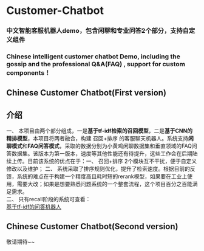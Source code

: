 # Customer-Chatbot
### 中文智能客服机器人demo，包含闲聊和专业问答2个部分，支持自定义组件  
### Chinese intelligent customer chatbot Demo, including the gossip and the professional Q&amp;A(FAQ) , support for custom components！

## Chinese Customer Chatbot(First version)      
## 介绍
一、 本项目由两个部分组成，一是**基于tf-idf检索的召回模型**，二是**基于CNN的精排模型**，本项目将两者融合，构建 召回+排序 的客服聊天机器人。系统支持**闲聊模式**和**FAQ问答模式**，采取的数据分别为小黄鸡闲聊数据集和垂直领域的FAQ问答数据集。该版本为第一版本，速度等其他性能还有待提升，这些工作会在后期陆续上传。目前该系统的优点在于：一、 召回+排序 2个模块互不干扰，便于自定义修改以及维护； 二、 系统采取了排序规则优化，提升了检索速度。根据目前的反馈，系统的难点在于构建一个精度高且耗时短的rerank模型，如果要在工业上使用，需要大改；如果是想要熟悉问题系统的一个整套流程，这个项目百分之百能满足需求。  
二、 只有recall阶段的系统可查看：  
[基于tf-idf的问答机器人](https://github.com/WenRichard/QAmodel-for-Retrievalchatbot/tree/master/QAdemo_base1)
  
## Chinese Customer Chatbot(Second version)      
敬请期待~~
